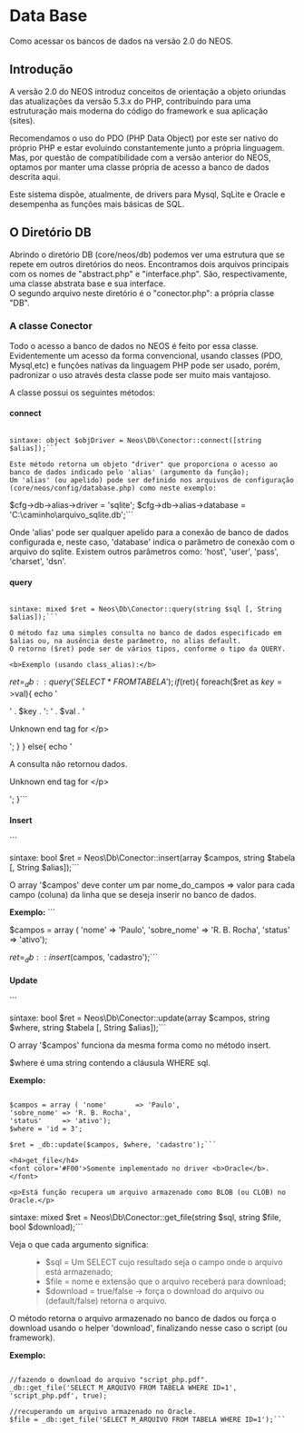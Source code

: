 
<h1>Data Base</h1>
<p>Como acessar os bancos de dados na versão 2.0 do NEOS.</p>


<h2>Introdução</h2>

<p>A versão 2.0 do NEOS introduz conceitos de orientação a objeto oriundas das atualizações da versão 5.3.x do PHP, contribuindo para uma estruturação mais moderna do código do framework e sua aplicação (sites).</p>
<p>Recomendamos o uso do PDO (PHP Data Object) por este ser nativo do próprio PHP e estar evoluindo constantemente junto a própria linguagem. Mas, por questão de compatibilidade com a versão anterior do NEOS, optamos por manter uma classe própria de acesso a banco de dados descrita aqui.</p>
<p>Este sistema dispõe, atualmente, de drivers para Mysql, SqLite e Oracle e desempenha as funções mais básicas de SQL.</p>


<h2>O Diretório DB</h2>

<p>Abrindo o diretório DB (core/neos/db) podemos ver uma estrutura que se repete em outros diretórios do neos. Encontramos dois arquivos principais com os nomes de "abstract.php" e "interface.php". São, respectivamente, uma classe abstrata base e sua interface.<br>
O segundo arquivo neste diretório é o "conector.php": a própria classe "DB".</p>

<h3>A classe Conector</h3>

Todo o acesso a banco de dados no NEOS é feito por essa classe. Evidentemente um acesso da forma convencional, usando classes (PDO, Mysql,etc) e funções nativas da linguagem PHP pode ser usado, porém, padronizar o uso através desta classe pode ser muito mais vantajoso.

A classe possui os seguintes métodos:

<h4>connect</h4>

```

sintaxe: object $objDriver = Neos\Db\Conector::connect([string $alias]);```

Este método retorna um objeto "driver" que proporciona o acesso ao banco de dados indicado pelo 'alias' (argumento da função);
Um 'alias' (ou apelido) pode ser definido nos arquivos de configuração (core/neos/config/database.php) como neste exemplo:

```

$cfg->db->alias->driver = 'sqlite';
$cfg->db->alias->database = 'C:\caminho\arquivo_sqlite.db';```

Onde 'alias' pode ser qualquer apelido para a conexão de banco de dados configurada e, neste caso, 'database' indica o parâmetro de conexão com o arquivo do sqlite.
Existem outros parâmetros como: 'host', 'user', 'pass', 'charset', 'dsn'.

<h4>query</h4>

```

sintaxe: mixed $ret = Neos\Db\Conector::query(string $sql [, String $alias]);```

O método faz uma simples consulta no banco de dados especificado em $alias ou, na ausência deste parâmetro, no alias default.
O retorno ($ret) pode ser de vários tipos, conforme o tipo da QUERY.

<b>Exemplo (usando class_alias):</b>
```

$ret = _db::query('SELECT * FROM TABELA');
if($ret){
foreach($ret as $key=>$val){
echo '<p>' . $key . ': ' . $val . '

Unknown end tag for &lt;/p&gt;

';
}
}
else{
echo '<p>A consulta não retornou dados.

Unknown end tag for &lt;/p&gt;

';
}```

<h4>Insert</h4>
```

sintaxe: bool $ret = Neos\Db\Conector::insert(array $campos, string $tabela [, String $alias]);```

<p>O array '$campos' deve conter um par nome_do_campos => valor para cada campo (coluna) da linha que se deseja inserir no banco de dados.</p>
<b>Exemplo:</b>
```

$campos = array ( 'nome'       => 'Paulo',
'sobre_nome' => 'R. B. Rocha',
'status'     => 'ativo');

$ret = _db::insert($campos, 'cadastro');```

<h4>Update</h4>
```

sintaxe: bool $ret = Neos\Db\Conector::update(array $campos, string $where, string $tabela [, String $alias]);```

<p>O array '$campos' funciona da mesma forma como no método insert.</p>
<p>$where é uma string contendo a cláusula WHERE sql.</p>

<b>Exemplo:</b>
```

$campos = array ( 'nome'       => 'Paulo',
'sobre_nome' => 'R. B. Rocha',
'status'     => 'ativo');
$where = 'id = 3';

$ret = _db::update($campos, $where, 'cadastro');```

<h4>get_file</h4>
<font color='#F00'>Somente implementado no driver <b>Oracle</b>.</font>

<p>Está função recupera um arquivo armazenado como BLOB (ou CLOB) no Oracle.</p>

```

sintaxe: mixed $ret = Neos\Db\Conector::get_file(string $sql, string $file, bool $download);```

<p>Veja o que cada argumento significa:</p>
<ul>
<blockquote><li>$sql       = Um SELECT cujo resultado seja o campo onde o arquivo está armazenado;</li>
<li>$file      = nome e extensão que o arquivo receberá para download;</li>
<li>$download  = true/false -> força o download do arquivo ou (default/false) retorna o arquivo.</li>
</ul></blockquote>

<p>O método retorna o arquivo armazenado no banco de dados ou força o download usando o helper 'download', finalizando nesse caso o script (ou framework).</p>

<b>Exemplo:</b>
```

//fazendo o download do arquivo "script_php.pdf".
_db::get_file('SELECT M_ARQUIVO FROM TABELA WHERE ID=1', 'script_php.pdf', true);

//recuperando um arquivo armazenado no Oracle.
$file = _db::get_file('SELECT M_ARQUIVO FROM TABELA WHERE ID=1');```

